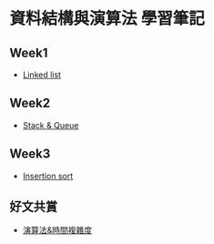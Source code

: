 # 資料結構與演算法 學習筆記

## Week1
* [Linked list](https://github.com/rebeca0521/my-learning-note/tree/master/1.%20Linked%20list)

## Week2
* [Stack & Queue](https://github.com/rebeca0521/my-learning-note/tree/master/2.%20Stack%20%26%20Queue)

## Week3
* [Insertion sort](https://github.com/rebeca0521/my-learning-note/tree/master/3.%20Insertion%20sort)


## 好文共賞
   * [演算法&時間複雜度](https://medium.com/appworks-school/%E5%88%9D%E5%AD%B8%E8%80%85%E5%AD%B8%E6%BC%94%E7%AE%97%E6%B3%95-%E8%AB%87%E4%BB%80%E9%BA%BC%E6%98%AF%E6%BC%94%E7%AE%97%E6%B3%95%E5%92%8C%E6%99%82%E9%96%93%E8%A4%87%E9%9B%9C%E5%BA%A6-b1f6908e4b80)
